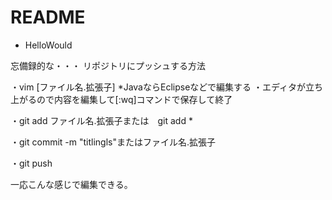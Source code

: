 # README

* HelloWould

忘備録的な・・・
リポジトリにプッシュする方法

・vim [ファイル名.拡張子]
*JavaならEclipseなどで編集する
・エディタが立ち上がるので内容を編集して[:wq]コマンドで保存して終了

・git add ファイル名.拡張子または　git add *

・git commit -m "titlingls"またはファイル名.拡張子

・git push

一応こんな感じで編集できる。
